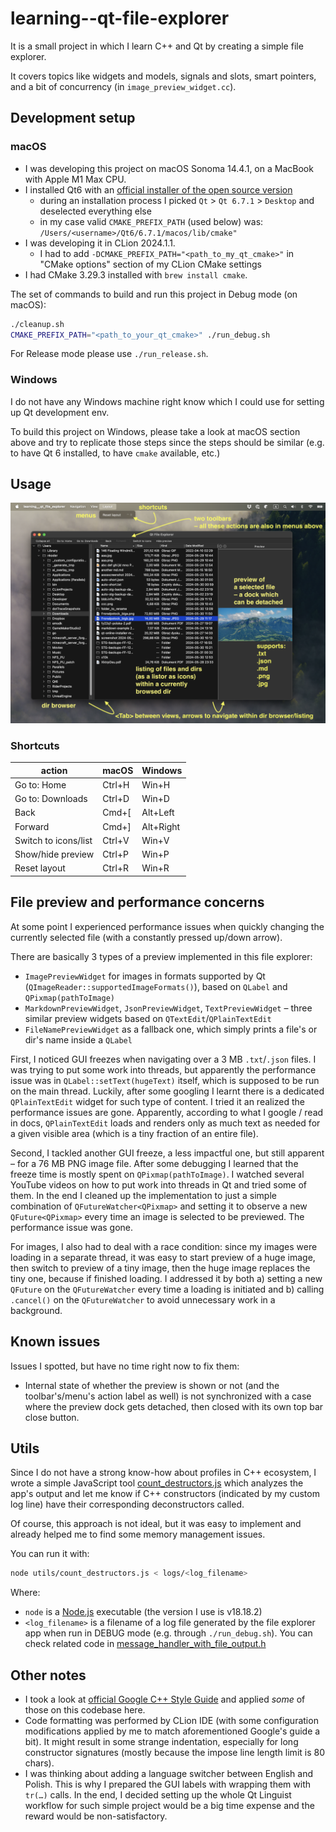 # learning--qt-file-explorer

It is a small project in which I learn C++ and Qt by creating a simple file explorer.

It covers topics like widgets and models, signals and slots, smart pointers, and a bit of concurrency (in `image_preview_widget.cc`).

## Development setup

### macOS

- I was developing this project on macOS Sonoma 14.4.1, on a MacBook with Apple M1 Max CPU.
- I installed Qt6 with an [official installer of the open source version](https://www.qt.io/download-open-source)
    - during an installation process I picked `Qt` > `Qt 6.7.1` > `Desktop` and deselected everything else
    - in my case valid `CMAKE_PREFIX_PATH` (used below) was: `/Users/<username>/Qt6/6.7.1/macos/lib/cmake"`
- I was developing it in CLion 2024.1.1.
    - I had to add `-DCMAKE_PREFIX_PATH="<path_to_my_qt_cmake>"` in "CMake options" section of my CLion CMake settings
- I had CMake 3.29.3 installed with `brew install cmake`.

The set of commands to build and run this project in Debug mode (on macOS):

```sh
./cleanup.sh
CMAKE_PREFIX_PATH="<path_to_your_qt_cmake>" ./run_debug.sh
```

For Release mode please use `./run_release.sh`.

### Windows

I do not have any Windows machine right know which I could use for setting up Qt development env.

To build this project on Windows, please take a look at macOS section above and try to replicate those steps since the steps should be similar (e.g. to have Qt 6 installed, to have `cmake` available, etc.)

## Usage

![app overview with info about what is what](README_assets/overview-with-info.png)

### Shortcuts

| action               | macOS  | Windows   |
|----------------------|--------|-----------|
| Go to: Home          | Ctrl+H | Win+H     |
| Go to: Downloads     | Ctrl+D | Win+D     |
| Back                 | Cmd+[  | Alt+Left  |
| Forward              | Cmd+]  | Alt+Right |
| Switch to icons/list | Ctrl+V | Win+V     |
| Show/hide preview    | Ctrl+P | Win+P     |
| Reset layout         | Ctrl+R | Win+R     |

## File preview and performance concerns

At some point I experienced performance issues when quickly changing the currently selected file (with a constantly pressed up/down arrow).

There are basically 3 types of a preview implemented in this file explorer:

- `ImagePreviewWidget` for images in formats supported by Qt (`QImageReader::supportedImageFormats()`), based on `QLabel` and `QPixmap(pathToImage)`
- `MarkdownPreviewWidget`, `JsonPreviewWidget`, `TextPreviewWidget` – three similar preview widgets based on `QTextEdit`/`QPlainTextEdit`
- `FileNamePreviewWidget` as a fallback one, which simply prints a file's or dir's name inside a `QLabel`

First, I noticed GUI freezes when navigating over a 3 MB `.txt`/`.json` files. I was trying to put some work into threads, but apparently the performance issue was in `QLabel::setText(hugeText)` itself, which is supposed to be run on the main thread. Luckily, after some googling I learnt there is a dedicated `QPlainTextEdit` widget for such type of content. I tried it an realized the performance issues are gone. Apparently, according to what I google / read in docs, `QPlainTextEdit` loads and renders only as much text as needed for a given visible area (which is a tiny fraction of an entire file).

Second, I tackled another GUI freeze, a less impactful one, but still apparent – for a 76 MB PNG image file. After some debugging I learned that the freeze time is mostly spent on `QPixmap(pathToImage)`. I watched several YouTube videos on how to put work into threads in Qt and tried some of them. In the end I cleaned up the implementation to just a simple combination of `QFutureWatcher<QPixmap>` and setting it to observe a new `QFuture<QPixmap>` every time an image is selected to be previewed. The performance issue was gone.

For images, I also had to deal with a race condition: since my images were loading in a separate thread, it was easy to start preview of a huge image, then switch to preview of a tiny image, then the huge image replaces the tiny one, because if finished loading. I addressed it by both a) setting a new `QFuture` on the `QFutureWatcher` every time a loading is initiated and b) calling `.cancel()` on the `QFutureWatcher` to avoid unnecessary work in a background.

## Known issues

Issues I spotted, but have no time right now to fix them:

- Internal state of whether the preview is shown or not (and the toolbar's/menu's action label as well) is not synchronized with a case where the preview dock gets detached, then closed with its own top bar close button.

## Utils

Since I do not have a strong know-how about profiles in C++ ecosystem, I wrote a simple JavaScript tool [count_destructors.js](utils/count_destructors.js) which analyzes the app's output and let me know if C++ constructors (indicated by my custom log line) have their corresponding deconstructors called.

Of course, this approach is not ideal, but it was easy to implement and already helped me to find some memory management issues.

You can run it with:

```sh
node utils/count_destructors.js < logs/<log_filename>
```

Where:

- `node` is a [Node.js](https://nodejs.org) executable (the version I use is v18.18.2)
- `<log_filename>` is a filename of a log file generated by the file explorer app when run in DEBUG mode (e.g. through `./run_debug.sh`). You can check related code in [message_handler_with_file_output.h](src/logging/message_handler_with_file_output.h)

## Other notes

- I took a look at [official Google C++ Style Guide](https://google.github.io/styleguide/cppguide.html) and applied
  *some* of those on this codebase here.
- Code formatting was performed by CLion IDE (with some configuration modifications applied by me to match aforementioned Google's guide a bit). It might result in some strange indentation, especially for long constructor signatures (mostly because the impose line length limit is 80 chars).
- I was thinking about adding a language switcher between English and Polish. This is why I prepared the GUI labels with wrapping them with `tr(…)` calls. In the end, I decided setting up the whole Qt Linguist workflow for such simple project would be a big time expense and the reward would be non-satisfactory.

